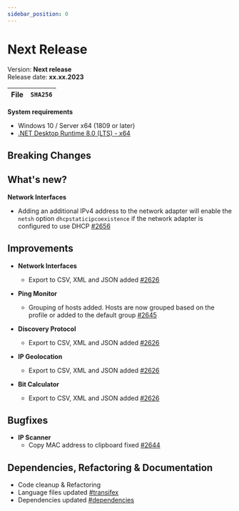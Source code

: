 ```yaml
---
sidebar_position: 0
---
```


# Next Release

Version: **Next release** <br />
Release date: **xx.xx.2023**

| File | `SHA256` |
| ---- | -------- |

**System requirements**

- Windows 10 / Server x64 (1809 or later)
- [.NET Desktop Runtime 8.0 (LTS) - x64](https://dotnet.microsoft.com/en-us/download/dotnet/8.0/runtime)

## Breaking Changes

## What's new?

**Network Interfaces**

- Adding an additional IPv4 address to the network adapter will enable the `netsh` option `dhcpstaticipcoexistence` if the network adapter is configured to use DHCP [#2656](https://github.com/BornToBeRoot/NETworkManager/pull/2656)

## Improvements

- **Network Interfaces**

  - Export to CSV, XML and JSON added [#2626](https://github.com/BornToBeRoot/NETworkManager/pull/2626)

- **Ping Monitor**

  - Grouping of hosts added. Hosts are now grouped based on the profile or added to the default group [#2645](https://github.com/BornToBeRoot/NETworkManager/pull/2645)

- **Discovery Protocol**

  - Export to CSV, XML and JSON added [#2626](https://github.com/BornToBeRoot/NETworkManager/pull/2626)

- **IP Geolocation**

  - Export to CSV, XML and JSON added [#2626](https://github.com/BornToBeRoot/NETworkManager/pull/2626)

- **Bit Calculator**

  - Export to CSV, XML and JSON added [#2626](https://github.com/BornToBeRoot/NETworkManager/pull/2626)

## Bugfixes

- **IP Scanner**
  - Copy MAC address to clipboard fixed [#2644](https://github.com/BornToBeRoot/NETworkManager/pull/2644)

## Dependencies, Refactoring & Documentation

- Code cleanup & Refactoring
- Language files updated [#transifex](https://github.com/BornToBeRoot/NETworkManager/pulls?q=author%3Aapp%2Ftransifex-integration)
- Dependencies updated [#dependencies](https://github.com/BornToBeRoot/NETworkManager/pulls?q=author%3Aapp%2Fdependabot)
